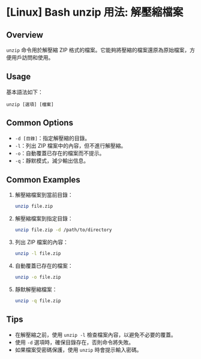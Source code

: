 # [Linux] Bash unzip 用法: 解壓縮檔案

## Overview
`unzip` 命令用於解壓縮 ZIP 格式的檔案。它能夠將壓縮的檔案還原為原始檔案，方便用戶訪問和使用。

## Usage
基本語法如下：
```
unzip [選項] [檔案]
```

## Common Options
- `-d [目錄]`：指定解壓縮的目錄。
- `-l`：列出 ZIP 檔案中的內容，但不進行解壓縮。
- `-o`：自動覆蓋已存在的檔案而不提示。
- `-q`：靜默模式，減少輸出信息。

## Common Examples
1. 解壓縮檔案到當前目錄：
   ```bash
   unzip file.zip
   ```

2. 解壓縮檔案到指定目錄：
   ```bash
   unzip file.zip -d /path/to/directory
   ```

3. 列出 ZIP 檔案的內容：
   ```bash
   unzip -l file.zip
   ```

4. 自動覆蓋已存在的檔案：
   ```bash
   unzip -o file.zip
   ```

5. 靜默解壓縮檔案：
   ```bash
   unzip -q file.zip
   ```

## Tips
- 在解壓縮之前，使用 `unzip -l` 檢查檔案內容，以避免不必要的覆蓋。
- 使用 `-d` 選項時，確保目錄存在，否則命令將失敗。
- 如果檔案受密碼保護，使用 `unzip` 時會提示輸入密碼。